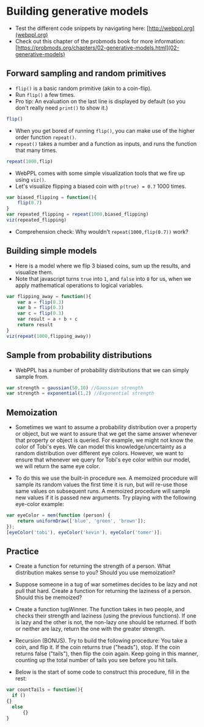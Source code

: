 # Building generative models

- Test the different code snippets by navigating here: [http://webppl.org](webppl.org)
- Check out this chapter of the probmods book for more information: [https://probmods.org/chapters/02-generative-models.html](02-generative-models)

## Forward sampling and random primitives

- `flip()` is a basic random primitive (akin to a coin-flip).
- Run `flip()` a few times.
- Pro tip: An evaluation on the last line is displayed by default (so you don't really need `print()` to show it.)

```javascript
flip()
```

- When you get bored of running `flip()`, you can make use of the higher order function `repeat()`.
- `repeat()` takes a number and a function as inputs, and runs the function that many times.

```javascript
repeat(1000,flip)
```

- WebPPL comes with some simple visualization tools that we fire up using `viz()`.
- Let's visualize flipping a biased coin with `p(true) = 0.7` 1000 times.

```javascript
var biased_flipping = function(){
	flip(0.7)
}
var repeated_flipping = repeat(1000,biased_flipping)
viz(repeated_flipping)
```

- Comprehension check: Why wouldn't `repeat(1000,flip(0.7))` work?

## Building simple models

- Here is a model where we flip 3 biased coins, sum up the results, and visualize them.
- Note that javascript turns `true` into `1`, and `false` into `0` for us, when we apply mathematical operations to logical variables.

```javascript
var flipping_away = function(){
	var a = flip(0.3)
	var b = flip(0.3)
	var c = flip(0.3)
	var result = a + b + c
	return result
}
viz(repeat(1000,flipping_away))
```
## Sample from probability distributions

- WebPPL has a number of probability distributions that we can simply sample from.

```javascript
var strength = gaussian(50,10) //Gaussian strength
var strength = exponential(1,2) //Exponential strength
```

## Memoization

- Sometimes we want to assume a probability distribution over a property or object, but we want to assure that we get the same answer whenever that property or object is queried. For example, we might not know the color of Tobi's eyes. We can model this knowledge/uncertainty as a random distribution over different eye colors. However, we want to ensure that whenever we query for Tobi's eye color within our model, we will return the same eye color.

- To do this we use the built-in procedure `mem`. A memoized procedure will sample its random values the first time it is run, but will re-use those same values on subsequent runs. A memoized procedure will sample new values if it is passed new arguments. Try playing with the following eye-color example:

```javascript
var eyeColor = mem(function (person) {
    return uniformDraw(['blue', 'green', 'brown']);
});
[eyeColor('tobi'), eyeColor('kevin'), eyeColor('tomer')];
```

## Practice

- Create a function for returning the strength of a person. What distribution makes sense to you? Should you use memoization?

- Suppose someone in a tug of war sometimes decides to be lazy and not pull that hard. Create a function for returning the laziness of a person. Should this be memoized?

- Create a function tugWinner. The function takes in two people, and checks their strength and laziness (using the previous functions). If one is lazy and the other is not, the non-lazy one should be returned. If both or neither are lazy, return the one with the greater strength.

- Recursion (BONUS). Try to build the following procedure: You take a coin, and flip it. If the coin returns true ("heads"), stop. If the coin returns false ("tails"), then flip the coin again. Keep going in this manner, counting up the total number of tails you see before you hit tails.

- Below is the start of some code to construct this procedure, fill in the rest:

```javascript
var countTails = function(){
  if ()
{}
  else
      {}
}
```

